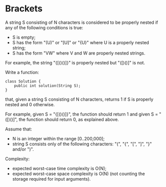 Brackets
==

A string S consisting of N characters is considered to be properly nested if any of the following conditions is true:
* S is empty;
* S has the form "(U)" or "[U]" or "{U}" where U is a properly nested string;
* S has the form "VW" where V and W are properly nested strings.

For example, the string "{[()()]}" is properly nested but "([)()]" is not.

Write a function:
```
class Solution {
    public int solution(String S);
}
```
that, given a string S consisting of N characters, returns 1 if S is properly nested and 0 otherwise.

For example, given S = "{[()()]}", the function should return 1 and given S = "([)()]", the function should return 0, as explained above.

Assume that:
* N is an integer within the range [0..200,000];
* string S consists only of the following characters: "(", "{", "[", "]", "}" and/or ")".

Complexity:
* expected worst-case time complexity is O(N);
* expected worst-case space complexity is O(N) (not counting the storage required for input arguments).